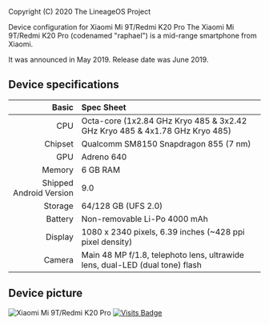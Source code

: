 Copyright (C) 2020 The LineageOS Project

Device configuration for Xiaomi Mi 9T/Redmi K20 Pro
The Xiaomi Mi 9T/Redmi K20 Pro (codenamed "raphael") is a mid-range smartphone from Xiaomi.

It was announced in May 2019. Release date was June 2019.

## Device specifications

Basic   | Spec Sheet
-------:|:-------------------------
CPU     | Octa-core (1x2.84 GHz Kryo 485 & 3x2.42 GHz Kryo 485 & 4x1.78 GHz Kryo 485)
Chipset | Qualcomm SM8150 Snapdragon 855 (7 nm)
GPU     | Adreno 640
Memory  | 6 GB RAM
Shipped Android Version | 9.0
Storage | 64/128 GB (UFS 2.0)
Battery | Non-removable Li-Po 4000 mAh
Display | 1080 x 2340 pixels, 6.39 inches (~428 ppi pixel density)
Camera  | Main 48 MP f/1.8, telephoto lens, ultrawide lens, dual-LED (dual tone) flash

## Device picture

![Xiaomi Mi 9T/Redmi K20 Pro](https://i01.appmifile.com/webfile/globalimg/products/pc/redmik20/index_slider_1.png "Xiaomi Mi 9T/Redmi K20 Pro in carbon black")
[![Visits Badge](https://badges.pufler.dev/visits//SukeeratSG/device_xiaomi_raphael)](https://badges.pufler.dev)

